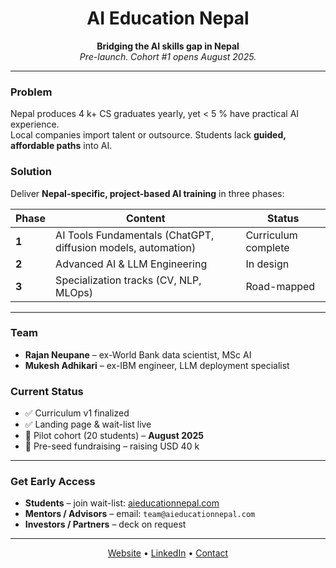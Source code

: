 <!-- AI Education Nepal – Pre-Launch README -->
<!-- Private repo – not yet public -->

<div align="center">

# AI Education Nepal

**Bridging the AI skills gap in Nepal**  
*Pre-launch. Cohort #1 opens August 2025.*

</div>

---

### Problem
Nepal produces 4 k+ CS graduates yearly, yet < 5 % have practical AI experience.  
Local companies import talent or outsource. Students lack **guided, affordable paths** into AI.

### Solution
Deliver **Nepal-specific, project-based AI training** in three phases:

| Phase | Content | Status |
|-------|---------|--------|
| **1** | AI Tools Fundamentals (ChatGPT, diffusion models, automation) | Curriculum complete |
| **2** | Advanced AI & LLM Engineering | In design |
| **3** | Specialization tracks (CV, NLP, MLOps) | Road-mapped |

---

### Team
- **Rajan Neupane** – ex-World Bank data scientist, MSc AI  
- **Mukesh Adhikari** – ex-IBM engineer, LLM deployment specialist  

### Current Status
- ✅ Curriculum v1 finalized  
- ✅ Landing page & wait-list live  
- 🔄 Pilot cohort (20 students) – **August 2025**  
- 🔄 Pre-seed fundraising – raising USD 40 k  

---

### Get Early Access
- **Students** – join wait-list: [aieducationnepal.com](https://aieducationnepal.com)  
- **Mentors / Advisors** – email: `team@aieducationnepal.com`  
- **Investors / Partners** – deck on request

---

<div align="center">

[Website](https://aieducationnepal.com) • [LinkedIn](https://linkedin.com/company/aieducationnepal) • [Contact](mailto:team@aieducationnepal.com)

</div>
